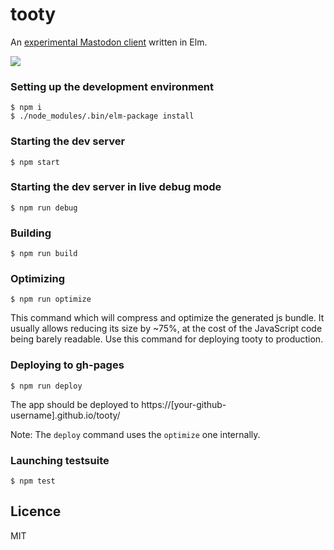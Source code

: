 # tooty

An [experimental Mastodon client](https://n1k0.github.io/tooty/) written in Elm.

![](http://i.imgur.com/4sJCngb.png)

### Setting up the development environment

    $ npm i
    $ ./node_modules/.bin/elm-package install

### Starting the dev server

    $ npm start

### Starting the dev server in live debug mode

    $ npm run debug

### Building

    $ npm run build

### Optimizing

    $ npm run optimize

This command which will compress and optimize the generated js bundle. It usually allows reducing its size by ~75%, at the cost of the JavaScript code being barely readable. Use this command for deploying tooty to production.

### Deploying to gh-pages

    $ npm run deploy

The app should be deployed to https://[your-github-username].github.io/tooty/

Note: The `deploy` command uses the `optimize` one internally.

### Launching testsuite

    $ npm test

## Licence

MIT
